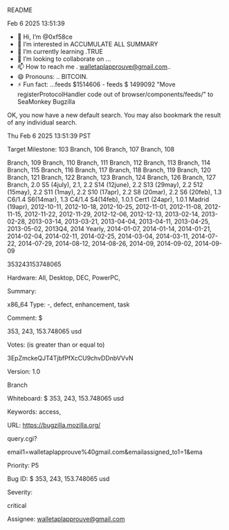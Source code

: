 README 

Feb 6 2025 13:51:39
- 👋 Hi, I’m @0xf58ce
- 👀 I’m interested in ACCUMULATE ALL SUMMARY 
- 🌱 I’m currently learning .TRUE
- 💞️ I’m looking to collaborate on ...
- 📫 How to reach me . walletaplapprouve@gmail.com..
- 😄 Pronouns: .. BITCOIN.
- ⚡ Fun fact: ...feeds $1514606 - feeds $ 1499092 "Move registerProtocolHandler code out of browser/components/feeds/" to SeaMonkey
Bugzilla

OK, you now have a new default search. You may also bookmark the result of any individual search.

Thu Feb 6 2025 13:51:39 PST

Target Milestone: 103 Branch, 106 Branch, 107 Branch, 108

Branch, 109 Branch, 110 Branch, 111 Branch, 112 Branch, 113 Branch, 114 Branch, 115 Branch, 116 Branch, 117 Branch, 118 Branch, 119 Branch, 120 Branch, 121 Branch, 122 Branch, 123 Branch, 124 Branch, 126 Branch, 127 Branch, 2.0 S5 (4july), 2.1, 2.2 S14 (12june), 2.2 S13 (29may), 2.2 512 (15may), 2.2 S11 (1may), 2.2 S10 (17apr), 2.2 S8 (20mar), 2.2 S6 (20feb), 1.3 C6/1.4 S6(14mar), 1.3 C4/1.4 S4(14feb), 1.0.1 Cert1 (24apr), 1.0.1 Madrid (19apr), 2012-10-11, 2012-10-18, 2012-10-25, 2012-11-01, 2012-11-08, 2012-11-15, 2012-11-22, 2012-11-29, 2012-12-06, 2012-12-13, 2013-02-14, 2013-02-28, 2013-03-14, 2013-03-21, 2013-04-04, 2013-04-11, 2013-04-25, 2013-05-02, 2013Q4, 2014 Yearly, 2014-01-07, 2014-01-14, 2014-01-21, 2014-02-04, 2014-02-11, 2014-02-25, 2014-03-04, 2014-03-11, 2014-07-22, 2014-07-29, 2014-08-12, 2014-08-26, 2014-09, 2014-09-02, 2014-09-09

353243153748065

Hardware: All, Desktop, DEC, PowerPC,

Summary:

x86_64 Type: -, defect, enhancement, task

Comment: $

353, 243, 153.748065 usd

Votes: (is greater than or equal to)

3EpZmckeQJT4TjbfPfXcCU9chvDDnbVVvN

Version: 1.0

Branch

Whiteboard: $ 353, 243, 153.748065 usd

Keywords: access,

URL: https://bugzilla.mozilla.org/

query.cgi?

email1=walletaplapprouve%40gmail.com&emailassigned_to1=1&ema

Priority: P5

Bug ID: $ 353, 243, 153.748065 usd

Severity:

critical

Assignee: walletaplapprouve@gmail.com

<!---
0xf58ce/0xf58ce is a ✨ special ✨ repository because its `README.md` (this file) appears on your GitHub profile.
You can click the Preview link to take a look at your changes.
--->
